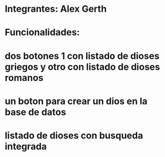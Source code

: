 # Integrantes: Alex Gerth
# Funcionalidades: 
# dos botones 1 con listado de dioses griegos y otro con listado de dioses romanos
# un boton para crear un dios en la base de datos
# listado de dioses con busqueda integrada
